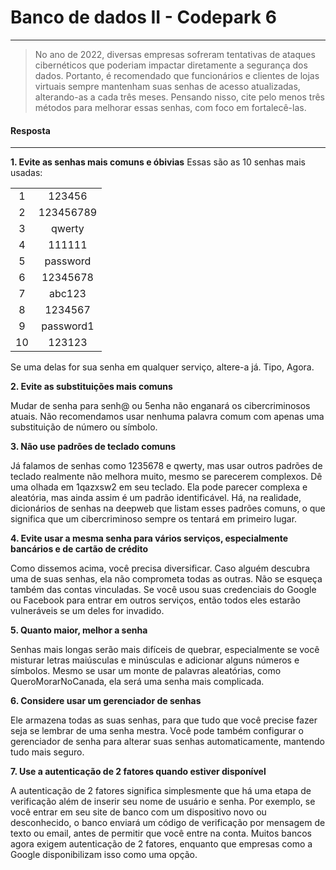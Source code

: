 # Banco de dados II - Codepark 6
***
>No ano de 2022, diversas empresas sofreram tentativas de ataques cibernéticos que poderiam impactar diretamente a segurança dos dados. Portanto, é recomendado que funcionários e clientes de lojas virtuais sempre mantenham suas senhas de acesso atualizadas, alterando-as a cada três meses. Pensando nisso, cite pelo menos três métodos para melhorar essas senhas, com foco em fortalecê-las.

#### Resposta
***
__1. Evite as senhas mais comuns e óbivias__
  Essas são as 10 senhas mais usadas:
  
  |       |           |
  | :---: | :-------: |
  |   1   |  123456   |
  |   2   | 123456789 |
  |   3   |  qwerty   |
  |   4   |  111111   |
  |   5   | password  |
  |   6   | 12345678  |
  |   7   |  abc123   |
  |   8   |  1234567  |
  |   9   | password1 |
  |  10   |  123123   |

  Se uma delas for sua senha em qualquer serviço, altere-a já. Tipo, Agora.

__2. Evite as substituições mais comuns__

Mudar de senha para senh@ ou 5enha não enganará os cibercriminosos atuais. Não recomendamos usar nenhuma palavra comum com apenas uma substituição de número ou símbolo.

__3. Não use padrões de teclado comuns__

Já falamos de senhas como 1235678 e qwerty, mas usar outros padrões de teclado realmente não melhora muito, mesmo se parecerem complexos. Dê uma olhada em 1qazxsw2 em seu teclado. Ela pode parecer complexa e aleatória, mas ainda assim é um padrão identificável. Há, na realidade, dicionários de senhas na deepweb que listam esses padrões comuns, o que significa que um cibercriminoso sempre os tentará em primeiro lugar.

__4. Evite usar a mesma senha para vários serviços, especialmente bancários e de cartão de crédito__

Como dissemos acima, você precisa diversificar. Caso alguém descubra uma de suas senhas, ela não comprometa todas as outras. Não se esqueça também das contas vinculadas. Se você usou suas credenciais do Google ou Facebook para entrar em outros serviços, então todos eles estarão vulneráveis se um deles for invadido.

__5. Quanto maior, melhor a senha__

Senhas mais longas serão mais difíceis de quebrar, especialmente se você misturar letras maiúsculas e minúsculas e adicionar alguns números e símbolos. Mesmo se usar um monte de palavras aleatórias, como QueroMorarNoCanada, ela será uma senha mais complicada.

__6. Considere usar um gerenciador de senhas__

Ele armazena todas as suas senhas, para que tudo que você precise fazer seja se lembrar de uma senha mestra. Você pode também configurar o gerenciador de senha para alterar suas senhas automaticamente, mantendo tudo mais seguro. 

__7. Use a autenticação de 2 fatores quando estiver disponível__

A autenticação de 2 fatores significa simplesmente que há uma etapa de verificação além de inserir seu nome de usuário e senha. Por exemplo, se você entrar em seu site de banco com um dispositivo novo ou desconhecido, o banco enviará um código de verificação por mensagem de texto ou email, antes de permitir que você entre na conta. Muitos bancos agora exigem autenticação de 2 fatores, enquanto que empresas como a Google disponibilizam isso como uma opção.
